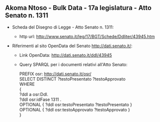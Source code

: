 ## Akoma Ntoso - Bulk Data - 17a legislatura - Atto Senato n. 1311 ##

* Scheda del Disegno di Legge - Atto Senato n. 1311:
	* http url: http://www.senato.it/leg/17/BGT/Schede/Ddliter/43945.htm

* Riferimenti al sito OpenData del Senato http://dati.senato.it/:
	* Link OpenData: http://dati.senato.it/ddl/43945
	* Query SPARQL per i documenti relativi all'Atto Senato:

        PREFIX osr: <http://dati.senato.it/osr/>  
		SELECT DISTINCT ?testoPresentato ?testoApprovato  
		WHERE  
		{  
		    ?ddl a osr:Ddl.  
		    ?ddl osr:idFase 1311 .  
		    OPTIONAL { ?ddl osr:testoPresentato ?testoPresentato }  
		    OPTIONAL { ?ddl osr:testoApprovato ?testoApprovato }  
		}
		